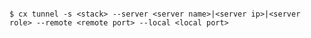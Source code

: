 <!-- layout:code post: tunnel_usage -->

```

$ cx tunnel -s <stack> --server <server name>|<server ip>|<server role> --remote <remote port> --local <local port>

```
